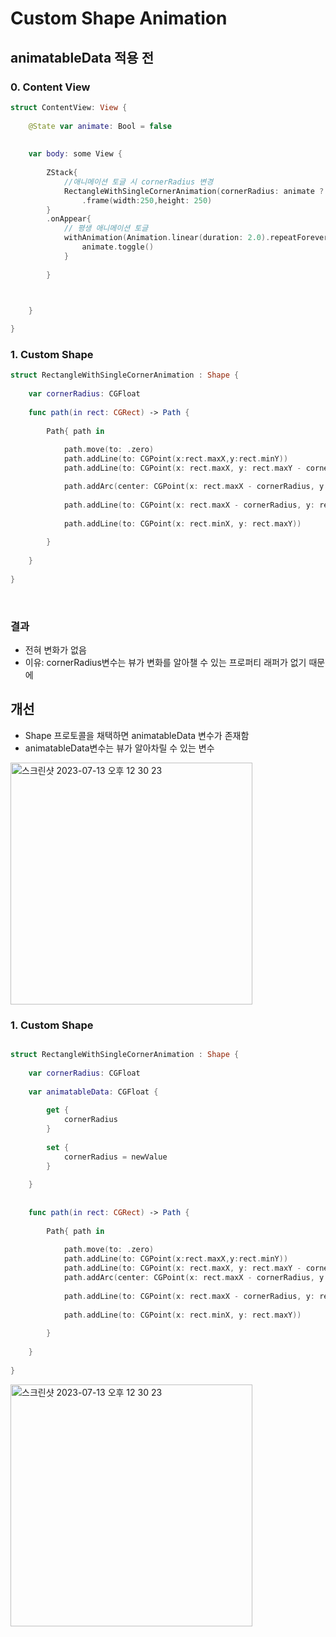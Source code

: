 # Custom Shape Animation


## animatableData 적용 전


### 0. Content View
```swift
struct ContentView: View {
    
    @State var animate: Bool = false
  
    
    var body: some View {
        
        ZStack{
            //애니메이션 토글 시 cornerRadius 변경
            RectangleWithSingleCornerAnimation(cornerRadius: animate ? 60 :0)
                .frame(width:250,height: 250)
        }
        .onAppear{
            // 평생 애니메이션 토글 
            withAnimation(Animation.linear(duration: 2.0).repeatForever()) {
                animate.toggle()
            }
            
        }
    


    }

}


```

### 1. Custom Shape
```swift
struct RectangleWithSingleCornerAnimation : Shape {
    
    var cornerRadius: CGFloat
        
    func path(in rect: CGRect) -> Path {
        
        Path{ path in
            
            path.move(to: .zero)
            path.addLine(to: CGPoint(x:rect.maxX,y:rect.minY))
            path.addLine(to: CGPoint(x: rect.maxX, y: rect.maxY - cornerRadius))

            path.addArc(center: CGPoint(x: rect.maxX - cornerRadius, y: rect.maxY - cornerRadius), radius: cornerRadius, startAngle: Angle(degrees: 0), endAngle: Angle(degrees: 360), clockwise: false)
            
            path.addLine(to: CGPoint(x: rect.maxX - cornerRadius, y: rect.maxY))
            
            path.addLine(to: CGPoint(x: rect.minX, y: rect.maxY))
            
        }
        
    }
    
}

```

<br>

### 결과
- 전혀 변화가 없음
- 이유: cornerRadius변수는 뷰가 변화를 알아챌 수 있는 프로퍼티 래퍼가 없기 때문에


## 개선 
- Shape 프로토콜을 채택하면 animatableData 변수가 존재함
- animatableData변수는 뷰가 알아차릴 수 있는 변수

<img width="387" alt="스크린샷 2023-07-13 오후 12 30 23" src="https://github.com/yongbeomkwak/SwiftUI-Study/assets/48616183/76646f21-9dd4-4dcf-986d-9e89aedd0e20">


<br>

### 1. Custom Shape
```swift

struct RectangleWithSingleCornerAnimation : Shape {
    
    var cornerRadius: CGFloat
    
    var animatableData: CGFloat {
        
        get {
            cornerRadius
        }
        
        set {
            cornerRadius = newValue
        }
        
    }
    
    
    func path(in rect: CGRect) -> Path {
        
        Path{ path in
            
            path.move(to: .zero)
            path.addLine(to: CGPoint(x:rect.maxX,y:rect.minY))
            path.addLine(to: CGPoint(x: rect.maxX, y: rect.maxY - cornerRadius))
            path.addArc(center: CGPoint(x: rect.maxX - cornerRadius, y: rect.maxY - cornerRadius), radius: cornerRadius, startAngle: Angle(degrees: 0), endAngle: Angle(degrees: 360), clockwise: false)
            
            path.addLine(to: CGPoint(x: rect.maxX - cornerRadius, y: rect.maxY))
            
            path.addLine(to: CGPoint(x: rect.minX, y: rect.maxY))
            
        }
        
    }
    
}

```

<img width="387" alt="스크린샷 2023-07-13 오후 12 30 23" src="https://github.com/yongbeomkwak/SwiftUI-Study/assets/48616183/fc1024a8-da7f-4b4c-a0b6-5f1167bba32e">

